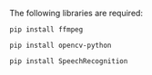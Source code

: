 The following libraries are required:

`pip install ffmpeg`

`pip install opencv-python`

`pip install SpeechRecognition`
